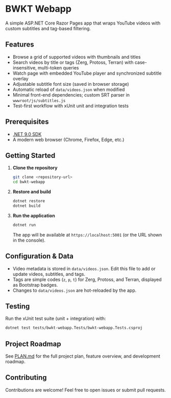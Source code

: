 # BWKT Webapp

A simple ASP.NET Core Razor Pages app that wraps YouTube videos with custom subtitles and tag-based filtering.

## Features

- Browse a grid of supported videos with thumbnails and titles
- Search videos by title or tags (Zerg, Protoss, Terran) with case-insensitive, multi-token queries
- Watch page with embedded YouTube player and synchronized subtitle overlay
- Adjustable subtitle font size (saved in browser storage)
- Automatic reload of `data/videos.json` when modified
- Minimal front-end dependencies; custom SRT parser in `wwwroot/js/subtitles.js`
- Test-first workflow with xUnit unit and integration tests

## Prerequisites

- [.NET 9.0 SDK](https://dotnet.microsoft.com/download)
- A modern web browser (Chrome, Firefox, Edge, etc.)

## Getting Started

1. **Clone the repository**
   ```bash
   git clone <repository-url>
   cd bwkt-webapp
   ```

2. **Restore and build**
   ```bash
   dotnet restore
   dotnet build
   ```

3. **Run the application**
   ```bash
   dotnet run
   ```

   The app will be available at `https://localhost:5001` (or the URL shown in the console).

## Configuration & Data

- Video metadata is stored in `data/videos.json`. Edit this file to add or update videos, subtitles, and tags.
- Tags are simple codes (`z`, `p`, `t`) for Zerg, Protoss, and Terran, displayed as Bootstrap badges.
- Changes to `data/videos.json` are hot-reloaded by the app.

## Testing

Run the xUnit test suite (unit + integration) with:
```bash
dotnet test tests/bwkt-webapp.Tests/bwkt-webapp.Tests.csproj
```

## Project Roadmap

See [PLAN.md](PLAN.md) for the full project plan, feature overview, and development roadmap.

## Contributing

Contributions are welcome! Feel free to open issues or submit pull requests.